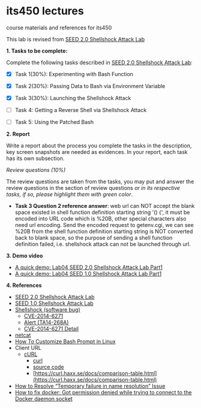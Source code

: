# its450 lectures

course materials and references for its450

This lab is revised from [SEED 2.0 Shellshock Attack Lab](https://seedsecuritylabs.org/Labs_20.04/Software/Shellshock/)

**1. Tasks to be complete:**

Complete the following tasks described in [SEED 2.0 Shellshock Attack Lab](./refs/Shellshock.pdf):

- [x] Task 1(30%): Experimenting with Bash Function
- [x] Task 2(30%): Passing Data to Bash via Environment Variable
- [x] Task 3(30%): Launching the Shellshock Attack
- [ ] Task 4: Getting a Reverse Shell via Shellshock Attack
- [ ] Task 5: Using the Patched Bash


**2. Report**

Write a report about the process you complete the tasks in the description, key screen snapshots are needed as evidences. In your report, each task has its own subsection.

*Review questions (10%)*

The review questions are taken from the tasks, you may put and answer the review questions in the section of review questions *or in its respective tasks, if so, please highlight them with green color*.

* **Task 3 Question 2 reference answer**: web url can NOT accept the blank space existed in shell function definition starting string '() {', it must be encoded into URL code which is %20B, other special characters also need url encoding. Send the encoded request to getenv.cgi, we can see %20B from the shell function definition starting string is NOT converted back to blank space, so the purpose of sending a shell function definition failed, i.e. shellshock attack can not be launched through url.

**3. Demo video**
* [A quick demo: Lab04 SEED 2.0 Shellshock Attack Lab Part1](https://youtu.be/4czL8W5n3go)
* [A quick demo: Lab04 SEED 1.0 Shellshock Attack Lab Part1](https://youtu.be/ZYMmLE1NgYs)

**4. References**
* [SEED 2.0 Shellshock Attack Lab](https://seedsecuritylabs.org/Labs_20.04/Software/Shellshock/)
* [SEED 1.0 Shellshock Attack Lab](https://seedsecuritylabs.org/Labs_16.04/Software/Shellshock/)
* [Shellshock (software bug)](https://en.wikipedia.org/wiki/Shellshock_(software_bug))
  * [CVE-2014-6271](https://cve.mitre.org/cgi-bin/cvename.cgi?name=cve-2014-6271)
  * [Alert (TA14-268A)](https://us-cert.cisa.gov/ncas/alerts/TA14-268A)
  * [CVE-2014-6271 Detail](https://nvd.nist.gov/vuln/detail/CVE-2014-6271)
* [netcat](https://en.wikipedia.org/wiki/Netcat)
* [How To Customize Bash Prompt in Linux](https://phoenixnap.com/kb/change-bash-prompt-linux)
* Client URL
  * [cURL](https://en.wikipedia.org/wiki/CURL)
    * [curl](https://curl.haxx.se/)
    * [source code](https://github.com/curl/curl)
    * [https://curl.haxx.se/docs/comparison-table.html](https://curl.haxx.se/docs/comparison-table.html)
* [How to Resolve “Temporary failure in name resolution” Issue](https://www.tecmint.com/resolve-temporary-failure-in-name-resolution/)
* [How to fix docker: Got permission denied while trying to connect to the Docker daemon socket](https://www.digitalocean.com/community/questions/how-to-fix-docker-got-permission-denied-while-trying-to-connect-to-the-docker-daemon-socket)